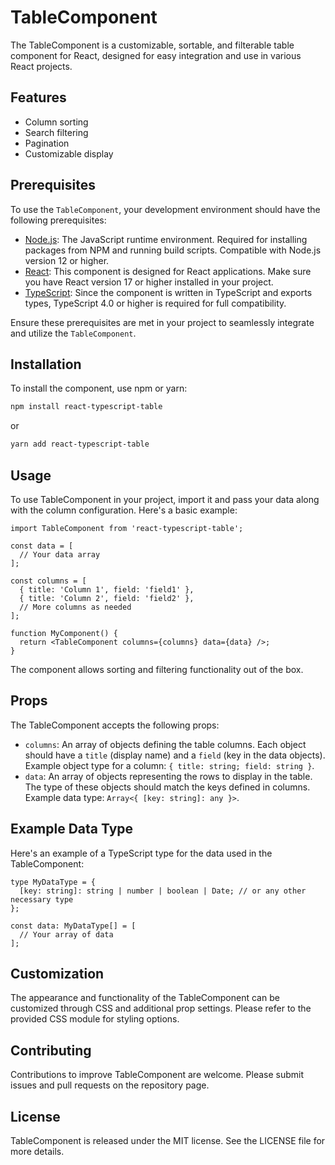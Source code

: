 # TableComponent

The TableComponent is a customizable, sortable, and filterable table component for React, designed for easy integration and use in various React projects.

## Features

- Column sorting
- Search filtering
- Pagination
- Customizable display

## Prerequisites

To use the `TableComponent`, your development environment should have the following prerequisites:

- [Node.js](https://nodejs.org/): The JavaScript runtime environment. Required for installing packages from NPM and running build scripts. Compatible with Node.js version 12 or higher.
- [React](https://reactjs.org/): This component is designed for React applications. Make sure you have React version 17 or higher installed in your project.
- [TypeScript](https://www.typescriptlang.org/): Since the component is written in TypeScript and exports types, TypeScript 4.0 or higher is required for full compatibility.

Ensure these prerequisites are met in your project to seamlessly integrate and utilize the `TableComponent`.

## Installation

To install the component, use npm or yarn:

```bash
npm install react-typescript-table
```

or

```bash
yarn add react-typescript-table
```

## Usage

To use TableComponent in your project, import it and pass your data along with the column configuration. Here's a basic example:

```tsx
import TableComponent from 'react-typescript-table';

const data = [
  // Your data array
];

const columns = [
  { title: 'Column 1', field: 'field1' },
  { title: 'Column 2', field: 'field2' },
  // More columns as needed
];

function MyComponent() {
  return <TableComponent columns={columns} data={data} />;
}
```

The component allows sorting and filtering functionality out of the box.

## Props

The TableComponent accepts the following props:

- `columns`: An array of objects defining the table columns. Each object should have a `title` (display name) and a `field` (key in the data objects). Example object type for a column: `{ title: string; field: string }`.
- `data`: An array of objects representing the rows to display in the table. The type of these objects should match the keys defined in columns. Example data type: `Array<{ [key: string]: any }>`.

## Example Data Type

Here's an example of a TypeScript type for the data used in the TableComponent:

```tsx
type MyDataType = {
  [key: string]: string | number | boolean | Date; // or any other necessary type
};

const data: MyDataType[] = [
  // Your array of data
];
```

## Customization

The appearance and functionality of the TableComponent can be customized through CSS and additional prop settings. Please refer to the provided CSS module for styling options.

## Contributing

Contributions to improve TableComponent are welcome. Please submit issues and pull requests on the repository page.

## License

TableComponent is released under the MIT license. See the LICENSE file for more details.
